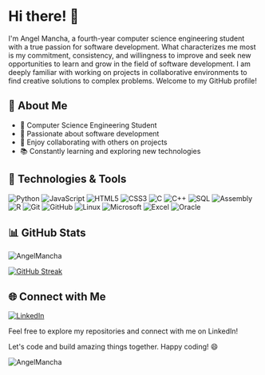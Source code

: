 # Hi there! 👋



I'm Angel Mancha, a fourth-year computer science engineering student with a true passion for software development. What characterizes me most is my commitment, consistency, and willingness to improve and seek new opportunities to learn and grow in the field of software development. I am deeply familiar with working on projects in collaborative environments to find creative solutions to complex problems.
Welcome to my GitHub profile!

## 🚀 About Me

- 💼 Computer Science Engineering Student
- 🌱 Passionate about software development
- 👯 Enjoy collaborating with others on projects
- 📚 Constantly learning and exploring new technologies

## 🔧 Technologies & Tools

![Python](https://img.shields.io/badge/-Python-3776AB?logo=python&logoColor=white&style=flat-square)
![JavaScript](https://img.shields.io/badge/-JavaScript-F7DF1E?logo=javascript&logoColor=black&style=flat-square)
![HTML5](https://img.shields.io/badge/-HTML5-E34F26?logo=html5&logoColor=white&style=flat-square)
![CSS3](https://img.shields.io/badge/-CSS3-1572B6?logo=css3&logoColor=white&style=flat-square)
![C](https://img.shields.io/badge/-C-00599C?logo=c&logoColor=white&style=flat-square)
![C++](https://img.shields.io/badge/-C++-00599C?logo=c%2B%2B&logoColor=white&style=flat-square)
![SQL](https://img.shields.io/badge/-SQL-CC2927?logo=postgresql&logoColor=white&style=flat-square)
![Assembly](https://img.shields.io/badge/-Assembly-6E4C13?logo=assembly&logoColor=white&style=flat-square)
![R](https://img.shields.io/badge/-R-276DC3?logo=r&logoColor=white&style=flat-square)
![Git](https://img.shields.io/badge/-Git-F05032?logo=git&logoColor=white&style=flat-square)
![GitHub](https://img.shields.io/badge/-GitHub-181717?logo=github&logoColor=white&style=flat-square)
![Linux](https://img.shields.io/badge/-Linux-FCC624?logo=linux&logoColor=black&style=flat-square)
![Microsoft](https://img.shields.io/badge/-Microsoft-666666?logo=microsoft&logoColor=white&style=flat-square)
![Excel](https://img.shields.io/badge/-Excel-217346?logo=microsoft-excel&logoColor=white&style=flat-square)
![Oracle](https://img.shields.io/badge/-Oracle-F80000?logo=oracle&logoColor=white&style=flat-square)


## 📊 GitHub Stats

 <img align="center" src="https://github-readme-stats.vercel.app/api/top-langs?username=AngelMancha&show_icons=true&locale=en&layout=compact" alt="AngelMancha" theme=dark />
 
[![GitHub Streak](https://streak-stats.demolab.com/?user=AngelMancha&theme=dark)](https://git.io/streak-stats)



## 🌐 Connect with Me

[![LinkedIn](https://img.shields.io/badge/-LinkedIn-0077B5?logo=linkedin&logoColor=white&style=flat-square)](https://www.linkedin.com/in/ángel-josé-mancha-núñez)

Feel free to explore my repositories and connect with me on LinkedIn!

Let's code and build amazing things together. Happy coding! 😄
<p align="left"> <img src="https://komarev.com/ghpvc/?username=AngelMancha&label=Profile%20views&color=0e75b6&style=flat" alt="AngelMancha" /> </p>
